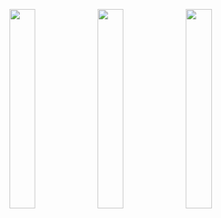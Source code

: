 <img width="30%" src="https://user-images.githubusercontent.com/31420144/104581508-41da3c00-5691-11eb-8241-c394176957cf.png"></img>
<img width="30%" src="https://user-images.githubusercontent.com/31420144/104581522-456dc300-5691-11eb-99a4-5e1c903442a0.png"></img>
<img width="30%" src="https://user-images.githubusercontent.com/31420144/104581556-53bbdf00-5691-11eb-9d57-ba6df00c87ab.png"></img>
